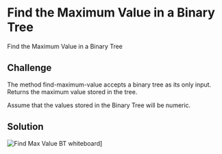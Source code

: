 # Find the Maximum Value in a Binary Tree
Find the Maximum Value in a Binary Tree

## Challenge
The method find-maximum-value accepts a binary tree as its only input. Returns the maximum value stored in the tree. 

Assume that the values stored in the Binary Tree will be numeric.

## Solution
![Find Max Value BT whiteboard](../../assets/find_max_value_binary_tree.jpg)]
